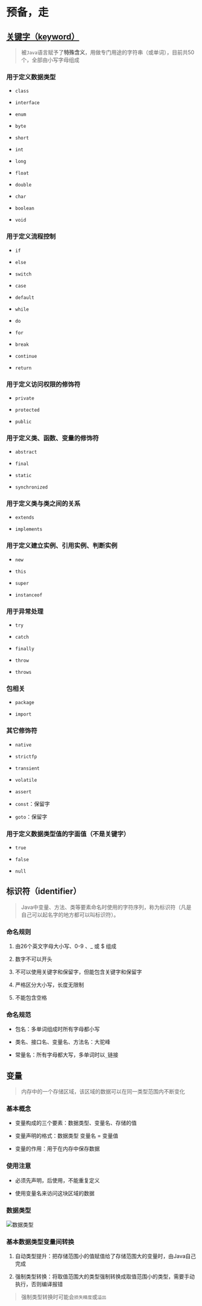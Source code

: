 # 预备，走

## [关键字（keyword）](https://docs.oracle.com/javase/tutorial/java/nutsandbolts/_keywords.html)

> 被`Java`语言赋予了**特殊含义**，用做专门用途的字符串（或单词），目前共50个，全部由小写字母组成

### 用于定义数据类型

- `class`

- `interface`

- `enum`

- `byte`

- `short`

- `int`

- `long`

- `float`

- `double`

- `char`

- `boolean`

- `void`

### 用于定义流程控制

- `if`

- `else`

- `switch`

- `case`

- `default`

- `while`

- `do`

- `for`

- `break`

- `continue`

- `return`

### 用于定义访问权限的修饰符

- `private`

- `protected`

- `public`

### 用于定义类、函数、变量的修饰符

- `abstract`

- `final`

- `static`

- `synchronized`

### 用于定义类与类之间的关系

- `extends`

- `implements`

### 用于定义建立实例、引用实例、判断实例

- `new`

- `this`

- `super`

- `instanceof`

### 用于异常处理

- `try`

- `catch`

- `finally`

- `throw`

- `throws`

### 包相关

- `package`

- `import`

### 其它修饰符

- `native`

- `strictfp`

- `transient`

- `volatile`

- `assert`

- `const`：保留字

- `goto`：保留字

### 用于定义数据类型值的字面值（不是关键字）

- `true`

- `false`

- `null`

## 标识符（identifier）

> Java中变量、方法、类等要素命名时使用的字符序列，称为标识符（凡是自己可以起名字的地方都可以叫标识符）。

### 命名规则

1. 由26个英文字母大小写、0-9 、_ 或 $ 组成  

2. 数字不可以开头

3. 不可以使用关键字和保留字，但能包含关键字和保留字

4. 严格区分大小写，长度无限制

5. 不能包含空格

### 命名规范

- 包名：多单词组成时所有字母都小写

- 类名、接口名、变量名、方法名：大驼峰
    
- 常量名：所有字母都大写，多单词时以`_`链接
  
## 变量

> 内存中的一个存储区域，该区域的数据可以在同一类型范围内不断变化

### 基本概念

- 变量构成的三个要素：数据类型、变量名、存储的值

- 变量声明的格式：数据类型 变量名 = 变量值

- 变量的作用：用于在内存中保存数据

### 使用注意

- 必须先声明，后使用，不能重复定义

- 使用变量名来访问这块区域的数据

### 数据类型

![数据类型](../Img/Java/数据类型.png)

### 基本数据类型变量间转换

1. 自动类型提升：把存储范围小的值赋值给了存储范围大的变量时，由Java自己完成

2. 强制类型转换：将取值范围大的类型强制转换成取值范围小的类型，需要手动执行，否则编译报错

> 强制类型转换时可能会`损失精度`或`溢出`